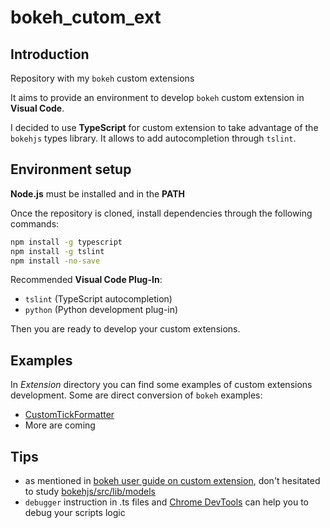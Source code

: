 # bokeh_cutom_ext

## Introduction

Repository with my `bokeh` custom extensions

It aims to provide an environment to develop `bokeh` custom extension in **Visual Code**.

I decided to use **TypeScript** for custom extension to take advantage of the `bokehjs` types library. It allows to add autocompletion through `tslint`.

## Environment setup

**Node.js** must be installed and in the **PATH**

Once the repository is cloned, install dependencies through the following commands:

```cmd
npm install -g typescript
npm install -g tslint
npm install -no-save
```

Recommended **Visual Code Plug-In**:

- `tslint` (TypeScript autocompletion)
- `python` (Python development plug-in)

Then you are ready to develop your custom extensions.

## Examples

In *Extension* directory you can find some examples of custom extensions development. Some are direct conversion of `bokeh` examples:

- [CustomTickFormatter](https://bokeh.pydata.org/en/latest/docs/user_guide/extensions_gallery/ticking.html#userguide-extensions-examples-ticking)
- More are coming

## Tips

- as mentioned in [bokeh user guide on custom extension](https://bokeh.pydata.org/en/latest/docs/user_guide/extensions.html), don't hesitated to study [bokehjs/src/lib/models](https://github.com/bokeh/bokeh/tree/1.0.4/bokehjs/src/lib/models)
- `debugger` instruction in .ts files and [Chrome DevTools](https://developers.google.com/web/tools/chrome-devtools/) can help you to debug your scripts logic
